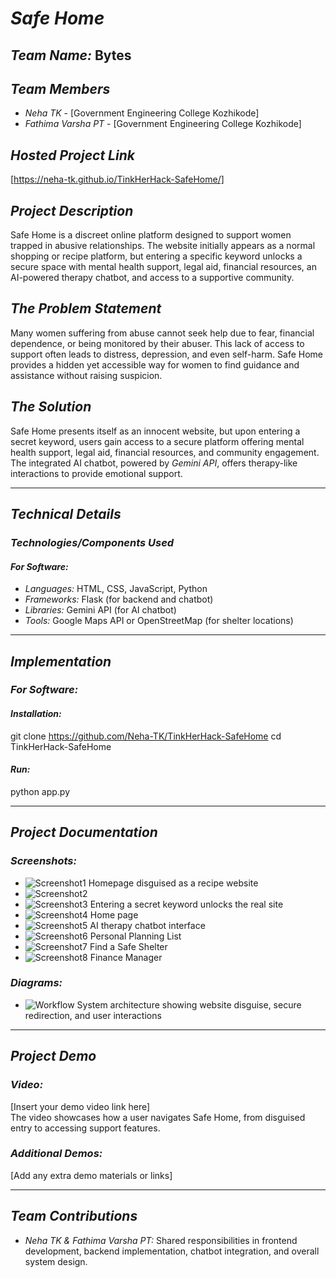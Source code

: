
# *Safe Home*  

## *Team Name:* Bytes  

## *Team Members*  
- *Neha TK* - [Government Engineering College Kozhikode]  
- *Fathima Varsha PT* - [Government Engineering College Kozhikode]  

## *Hosted Project Link*  
[https://neha-tk.github.io/TinkHerHack-SafeHome/]  

## *Project Description*  
Safe Home is a discreet online platform designed to support women trapped in abusive relationships. The website initially appears as a normal shopping or recipe platform, but entering a specific keyword unlocks a secure space with mental health support, legal aid, financial resources, an AI-powered therapy chatbot, and access to a supportive community.  

## *The Problem Statement*  
Many women suffering from abuse cannot seek help due to fear, financial dependence, or being monitored by their abuser. This lack of access to support often leads to distress, depression, and even self-harm. Safe Home provides a hidden yet accessible way for women to find guidance and assistance without raising suspicion.  

## *The Solution*  
Safe Home presents itself as an innocent website, but upon entering a secret keyword, users gain access to a secure platform offering mental health support, legal aid, financial resources, and community engagement. The integrated AI chatbot, powered by *Gemini API*, offers therapy-like interactions to provide emotional support.  

---

## *Technical Details*  

### *Technologies/Components Used*  
#### *For Software:*  
- *Languages:* HTML, CSS, JavaScript, Python  
- *Frameworks:* Flask (for backend and chatbot)  
- *Libraries:* Gemini API (for AI chatbot)  
- *Tools:* Google Maps API or OpenStreetMap (for shelter locations)  

---

## *Implementation*  

### *For Software:*  
#### *Installation:*  

git clone https://github.com/Neha-TK/TinkHerHack-SafeHome
cd TinkHerHack-SafeHome


#### *Run:*  

python app.py


---

## *Project Documentation*  

### *Screenshots:*  
- ![Screenshot1](images/screenshot1.jpeg) Homepage disguised as a recipe website
- ![Screenshot2](images/screenshot2.jpeg)
- ![Screenshot3](images/screenshot3.jpeg) Entering a secret keyword unlocks the real site
- ![Screenshot4](images/screenshot4.jpeg) Home page
- ![Screenshot5](images/screenshot5.jpeg)  AI therapy chatbot interface
- ![Screenshot6](images/screenshot6.jpeg) Personal Planning List
- ![Screenshot7](images/screenshot7.jpeg) Find a Safe Shelter
- ![Screenshot8](images/screenshot8.jpeg) Finance Manager


### *Diagrams:*  
- ![Workflow](#) System architecture showing website disguise, secure redirection, and user interactions  

---

## *Project Demo*  

### *Video:*  
[Insert your demo video link here]  
The video showcases how a user navigates Safe Home, from disguised entry to accessing support features.  

### *Additional Demos:*  
[Add any extra demo materials or links]  

---

## *Team Contributions*  
- *Neha TK & Fathima Varsha PT:* Shared responsibilities in frontend development, backend implementation, chatbot integration, and overall system design.
